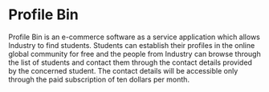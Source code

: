 # Profile Bin
Profile Bin is an e-commerce software as a service application which allows Industry to find students. Students can establish their profiles in the online global community for free and the people from Industry can browse through the list of students and contact them through the contact details provided by the concerned student. The contact details will be accessible only through the paid subscription of ten dollars per month.
